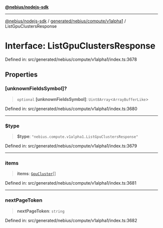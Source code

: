 [**@nebius/nodejs-sdk**](../../../../../README.md)

---

[@nebius/nodejs-sdk](../../../../../README.md) / [generated/nebius/compute/v1alpha1](../README.md) / ListGpuClustersResponse

# Interface: ListGpuClustersResponse

Defined in: src/generated/nebius/compute/v1alpha1/index.ts:3678

## Properties

### \[unknownFieldsSymbol\]?

> `optional` **\[unknownFieldsSymbol\]**: `Uint8Array`\<`ArrayBufferLike`\>

Defined in: src/generated/nebius/compute/v1alpha1/index.ts:3680

---

### $type

> **$type**: `"nebius.compute.v1alpha1.ListGpuClustersResponse"`

Defined in: src/generated/nebius/compute/v1alpha1/index.ts:3679

---

### items

> **items**: [`GpuCluster`](GpuCluster.md)[]

Defined in: src/generated/nebius/compute/v1alpha1/index.ts:3681

---

### nextPageToken

> **nextPageToken**: `string`

Defined in: src/generated/nebius/compute/v1alpha1/index.ts:3682
